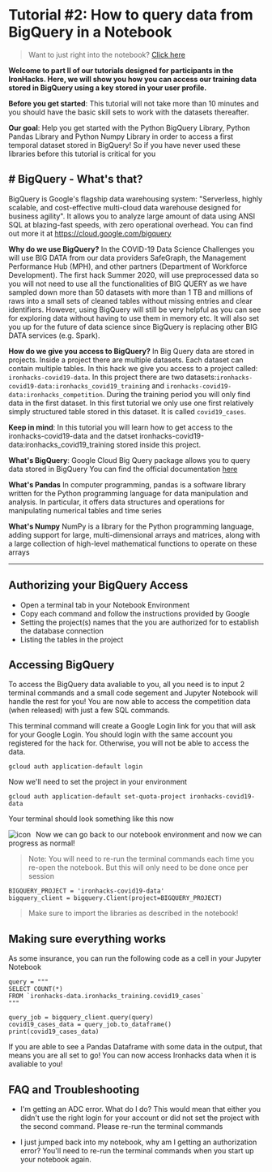 # Tutorial #2: How to query data from BigQuery in a Notebook

> Want to just right into the notebook? [Click here](https://ironhacks.com/notebook-viewer?path=https://raw.githubusercontent.com/ironhacks/Tutorials-COVID-19/master/tutorials-fall-2022/python/tutorial-2-biquery.ipynb)

**Welcome to part II of our tutorials designed for participants in the IronHacks. Here, we will show you how you can access our training data stored in BigQuery using a key stored in your user profile.**

**Before you get started**: This tutorial will not take more than 10 minutes and you should have the basic skill sets to work with the datasets thereafter. 

**Our goal**: Help you get started with the Python BigQuery Library, Python Pandas Library and Python Numpy Library in order to access a first temporal dataset stored in BigQuery! So if you have never used these libraries before this tutorial is critical for you

## # BigQuery - What's that?

BigQuery is Google's flagship data warehousing system: "Serverless, highly scalable, and cost-effective multi-cloud data warehouse designed for business agility". It allows you to analyze large amount of data using ANSI SQL at blazing-fast speeds, with zero operational overhead. You can find out more it at https://cloud.google.com/bigquery

**Why do we use BigQuery?** In the COVID-19 Data Science Challenges you will use BIG DATA from our data providers SafeGraph, the Management Performance Hub (MPH), and other partners (Department of Workforce Development). The first hack Summer 2020, will use preprocessed data so you will not need to use all the functionalities of BIG QUERY as we have sampled down more than 50 datasets with more than 1 TB and millions of raws into a small sets of cleaned tables without missing entries and clear identifiers. However, using BigQuery will still be very helpful as you can see for exploring data without having to use them in memory etc. It will also set you up for the future of data science since BigQuery is replacing other BIG DATA services (e.g. Spark).

**How do we give you access to BigQuery?** In Big Query data are stored in projects. Inside a project there are multiple datasets. Each dataset can contain multiple tables. In this hack we give you access to a project called: `ironhacks-covid19-data`. In this project there are two datasets:`ironhacks-covid19-data:ironhacks_covid19_training` and `ironhacks-covid19-data:ironhacks_competition`. During the training period you will only find data in the first dataset. In this first tutorial we only use one first relatively simply structured table stored in this dataset. It is called `covid19_cases`.

**Keep in mind**: In this tutorial you will learn how to get access to the ironhacks-covid19-data and the datset ironhacks-covid19-data:ironhacks_covid19_training stored inside this project.

**What's BigQuery**: Google Cloud Big Query package allows you to query data stored in BigQuery You can find the official documentation [here](https://googleapis.dev/python/bigquery/latest/index.html)

**What's Pandas** In computer programming, pandas is a software library written for the Python programming language for data manipulation and analysis. In particular, it offers data structures and operations for manipulating numerical tables and time series

**What's Numpy** NumPy is a library for the Python programming language, adding support for large, multi-dimensional arrays and matrices, along with a large collection of high-level mathematical functions to operate on these arrays

---


## Authorizing your BigQuery Access

- Open a terminal tab in your Notebook Environment
- Copy each command and follow the instructions provided by Google
- Setting the project(s) names that the you are authorized for to establish the database connection
- Listing the tables in the project

## Accessing BigQuery

To access the BigQuery data avaliable to you, all you need is to input 2 terminal commands and a small code segement and Jupyter Notebook will handle the rest for you! You are now able to access the competition data (when released) with just a few SQL commands.

This terminal command will create a Google Login link for you that will ask for your Google Login. You should login with the same account you registered for the hack for. Otherwise, you will not be able to access the data. 
```
gcloud auth application-default login
```
Now we'll need to set the project in your environment

```
gcloud auth application-default set-quota-project ironhacks-covid19-data
```
Your terminal should look something like this now

<img src="https://i.imgur.com/6ol805q.png" alt=" icon" style="float: left; margin-right: 10px;" />


Now we can go back to our notebook environment and now we can progress as normal!

> Note: You will need to re-run the terminal commands each time you re-open the notebook. But this will only need to be done once per session
```
BIGQUERY_PROJECT = 'ironhacks-covid19-data'
bigquery_client = bigquery.Client(project=BIGQUERY_PROJECT)

```

> Make sure to import the libraries as described in the notebook! 

## Making sure everything works

As some insurance, you can run the following code as a cell in your Jupyter Notebook

```
query = """
SELECT COUNT(*)
FROM `ironhacks-data.ironhacks_training.covid19_cases`
"""

query_job = bigquery_client.query(query)
covid19_cases_data = query_job.to_dataframe()
print(covid19_cases_data)
```
If you are able to see a Pandas Dataframe with some data in the output, that means you are all set to go! You can now access Ironhacks data when it is avaliable to you!

## FAQ and Troubleshooting

- I'm getting an ADC error. What do I do?
This would mean that either you didn't use the right login for your account or did not set the project with the second command. Please re-run the terminal commands 

- I just jumped back into my notebook, why am I getting an authorization error? 
You'll need to re-run the terminal commands when you start up your notebook again. 